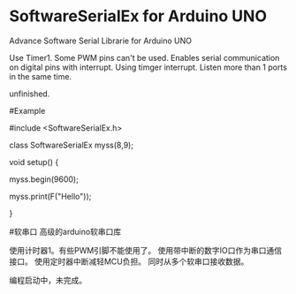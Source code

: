 # SoftwareSerialEx for Arduino UNO
Advance Software Serial Librarie for Arduino UNO

Use Timer1. Some PWM pins can't be used.
Enables serial communication on digital pins with interrupt. 
Using timger interrupt.
Listen more than 1 ports in the same time.

unfinished.

#Example

\#include \<SoftwareSerialEx.h\>

class SoftwareSerialEx myss(8,9);

void setup() {

 myss.begin(9600); 
 
 myss.print(F("Hello"));
 
}

#软串口
高级的arduino软串口库

使用计时器1。有些PWM引脚不能使用了。
使用带中断的数字IO口作为串口通信接口。
使用定时器中断减轻MCU负担。
同时从多个软串口接收数据。

编程启动中，未完成。
